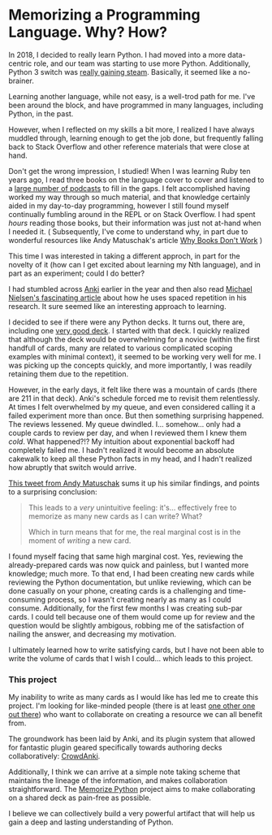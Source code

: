 # Memorizing a Programming Language.  Why?  How?

In 2018, I decided to really learn Python.  I had moved into a more
data-centric role, and our team was starting to use more Python.  Additionally, Python 3 switch was [really gaining steam](https://blogs.dropbox.com/tech/2018/09/how-we-rolled-out-one-of-the-largest-python-3-migrations-ever/).
Basically, it seemed like a no-brainer.

Learning another language, while not easy, is a well-trod path for me.  I've
been around the block, and have programmed in many languages, including Python,
in the past.

However, when I reflected on my skills a bit more, I realized I have always
muddled through, learning enough to get the job done, but frequently falling
back to Stack Overflow and other reference materials that were close at hand.

Don't get the wrong impression, I studied!  When I was learning Ruby ten years
ago, I read three books on the language cover to cover and listened to a [large
number of podcasts](https://devchat.tv/ruby-rogues/) to fill in the gaps.  I
felt accomplished having worked my way through so much material, and
that knowledge certainly aided in my day-to-day programming, however I still
found myself continually fumbling around in the REPL or on Stack Overflow.  I
had spent *hours* reading those books, but their information was just not
at-hand when I needed it. ( Subsequently, I've come to understand why, in part
due to wonderful resources like Andy Matuschak's article [Why Books Don't
Work](https://andymatuschak.org/books/) )

This time I was interested in taking a different approch, in part for the
novelty of it (how can I get excited about learning my Nth language), and in
part as an experiment; could I do better?

I had stumbled across [Anki](https://apps.ankiweb.net/) earlier in the year and
then also read [Michael Nielsen's fascinating
article](http://augmentingcognition.com/ltm.html) about how he uses spaced
repetition in his research.  It sure seemed like an interesting approach to
learning.

I decided to see if there were any Python decks.  It turns out, there are,
including one [very good deck](https://ankiweb.net/shared/info/51975584).  I
started with that deck.  I quickly realized that although the deck
would be overwhelming for a novice (within the first handfull of cards, many
are related to various complicated scoping examples with minimal context),
it seemed to be working very well for me.  I was picking up the concepts
quickly, and more importantly, I was readily retaining them due to the
repetition.

However, in the early days, it felt like there was a mountain of cards (there
are 211 in that deck).  Anki's schedule forced me to revisit them relentlessly.
At times I felt overwhelmed by my queue, and even considered calling it a
failed experiment more than once.  But then something surprising happened.  The
reviews lessened.  My queue dwindled.  I... somehow... only had a couple cards
to review per day, and when I reviewed them I knew them *cold*.  What
happened?!?  My intuition about exponential backoff had completely failed me.
I hadn't realized it would become an absolute cakewalk to keep all these Python
facts in my head, and I hadn't realized how abruptly that switch would arrive.

[This tweet from Andy
Matuschak](https://mobile.twitter.com/andy_matuschak/status/1075487476674834432)
sums it up his similar findings, and points to a surprising conclusion:

> This leads to a *very* unintuitive feeling: it's… effectively free to
> memorize as many new cards as I can write? What?
>
> Which in turn means that for me, the real marginal cost is in the moment of
> *writing* a new card.

I found myself facing that same high marginal cost.  Yes, reviewing the
already-prepared cards was now quick and painless, but I wanted more knowledge;
much more.  To that end, I had been creating new cards while reviewing the
Python documentation, but unlike reviewing, which can be done casually on your
phone, creating cards is a challenging and time-consuming process, so I wasn't
creating nearly as many as I could consume.  Additionally, for the first few
months I was creating sub-par cards.  I could tell because one of them would
come up for review and the question would be slightly ambigous, robbing me of
the satisfaction of nailing the answer, and decreasing my motivation.

I ultimately learned how to write satisfying cards, but I have not been able to
write the volume of cards that I wish I could... which leads to this project.

### This project

My inability to write as many cards as I would like has led me to create this
project.  I'm looking for like-minded people (there is at least [one other one
out there](https://sivers.org/srs)) who want to collaborate on creating a
resource we can all benefit from.

The groundwork has been laid by Anki, and its plugin system that
allowed for fantastic plugin geared specifically towards authoring decks collaboratively:
[CrowdAnki](https://ankiweb.net/shared/info/1788670778).

Additionally, I think we can arrive at a simple note taking scheme that
maintains the lineage of the information, and makes collaboration
straightforward.  The [Memorize Python](https://github.com/gmccreight/Memorize_Python)
project aims to make collaborating on a shared deck as pain-free as possible.

I believe we can collectively build a very powerful artifact that will help us
gain a deep and lasting understanding of Python.
